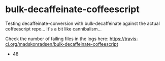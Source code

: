 # bulk-decaffeinate-coffeescript

Testing decaffeinate-conversion with bulk-decaffeinate against the actual coffeescript repo... It's a bit like cannibalism...

Check the number of failing files in the logs here: https://travis-ci.org/madskonradsen/bulk-decaffeinate-coffeescript
- 48
